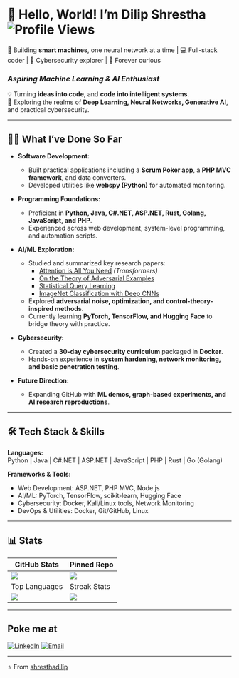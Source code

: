 # 👋 Hello, World! I’m Dilip Shrestha  ![Profile Views](https://komarev.com/ghpvc/?username=shresthadilip&color=0e75b6&style=flat)  
🤖 Building **smart machines**, one neural network at a time | 💻 Full-stack coder | 🔐 Cybersecurity explorer | 🌌 Forever curious


### *Aspiring Machine Learning & AI Enthusiast*  
💡 Turning **ideas into code**, and **code into intelligent systems**.  
🚀 Exploring the realms of **Deep Learning, Neural Networks, Generative AI**, and practical cybersecurity.  

---

## 🧑‍💻 What I’ve Done So Far  

- **Software Development:**  
  - Built practical applications including a **Scrum Poker app**, a **PHP MVC framework**, and data converters.  
  - Developed utilities like **webspy (Python)** for automated monitoring.  

- **Programming Foundations:**  
  - Proficient in **Python, Java, C#.NET, ASP.NET, Rust, Golang, JavaScript, and PHP**.  
  - Experienced across web development, system-level programming, and automation scripts.  

- **AI/ML Exploration:**  
  - Studied and summarized key research papers:  
    - [Attention is All You Need](https://arxiv.org/abs/1706.03762) *(Transformers)*  
    - [On the Theory of Adversarial Examples](https://arxiv.org/abs/2006.06742)  
    - [Statistical Query Learning](https://arxiv.org/abs/2206.08918)  
    - [ImageNet Classification with Deep CNNs](https://arxiv.org/abs/1212.2002)  
  - Explored **adversarial noise, optimization, and control-theory-inspired methods**.  
  - Currently learning **PyTorch, TensorFlow, and Hugging Face** to bridge theory with practice.  

- **Cybersecurity:**  
  - Created a **30-day cybersecurity curriculum** packaged in **Docker**.  
  - Hands-on experience in **system hardening, network monitoring, and basic penetration testing**.  

- **Future Direction:**  
  - Expanding GitHub with **ML demos, graph-based experiments, and AI research reproductions**.  

---

## 🛠️ Tech Stack & Skills  

**Languages:**  
Python | Java | C#.NET | ASP.NET | JavaScript | PHP | Rust | Go (Golang)  

**Frameworks & Tools:**  
- Web Development: ASP.NET, PHP MVC, Node.js  
- AI/ML: PyTorch, TensorFlow, scikit-learn, Hugging Face  
- Cybersecurity: Docker, Kali/Linux tools, Network Monitoring  
- DevOps & Utilities: Docker, Git/GitHub, Linux  

---

## 📊 Stats  
| GitHub Stats | Pinned Repo |
| ------------ | ----------- |
| <a href="https://shresthadilip.github.io"><img align="center" src="https://github-readme-stats.vercel.app/api?username=shresthadilip&show_icons=true&theme=buefy" /></a> | <a href="https://github.com/shresthadilip/CyberSecurity"><img align="center" src="https://github-readme-stats.vercel.app/api/pin/?username=shresthadilip&repo=webspy&theme=buefy" /></a> |
| Top Languages | Streak Stats |
| <a href="https://shresthadilip.github.io"><img align="center" src="https://github-readme-stats.vercel.app/api/top-langs/?username=shresthadilip&layout=compact&theme=buefy" /></a> | <a href="https://shresthadilip.github.io"><img align="center" src="https://github-readme-streak-stats.herokuapp.com/?user=shresthadilip&theme=buefy" /></a> |



---

##  Poke me at
[![LinkedIn](https://img.shields.io/badge/LinkedIn-0A66C2?style=for-the-badge&logo=linkedin&logoColor=white)](https://www.linkedin.com/in/newapasa/) 
[![Email](https://img.shields.io/badge/Email-D14836?style=for-the-badge&logo=gmail&logoColor=white)](mailto:pasa.dilipshrestha@gmail.com)


---

⭐ From [shresthadilip](https://github.com/shresthadilip)
